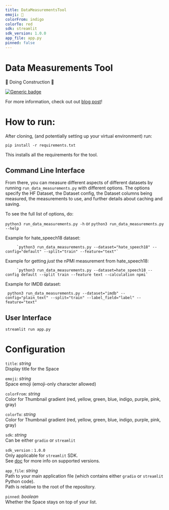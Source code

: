 ```yaml
---
title: DataMeasurementsTool
emoji: 🤗
colorFrom: indigo
colorTo: red
sdk: streamlit
sdk_version: 1.0.0
app_file: app.py
pinned: false
---
```


# Data Measurements Tool

🚧 Doing Construction 🚧

[![Generic badge](https://img.shields.io/badge/🤗-Open%20In%20Spaces-blue.svg)](https://huggingface.co/spaces/huggingface/data-measurements-tool)

For more information, check out out [blog post](https://huggingface.co/blog/data-measurements-tool)!

# How to run:

After cloning, (and potentially setting up your virtual environment) run:

`pip install -r requirements.txt`

This installs all the requirements for the tool.

## Command Line Interface

From there, you can measure different aspects of different datasets by running `run_data_measurements.py` with different options.
The options specify the HF Dataset, the Dataset config, the Dataset columns being measured, the measurements to use, and further details about caching and saving.

To see the full list of options, do:

`python3 run_data_measurements.py -h` or `python3 run_data_measurements.py --help`

Example for hate_speech18 dataset:

         `python3 run_data_measurements.py --dataset="hate_speech18" --config="default" --split="train" --feature="text"`

Example for getting *just* the nPMI measurement from hate_speech18:

         `python3 run_data_measurements.py --dataset=hate_speech18 --config default --split train --feature text --calculation npmi`


Example for IMDB dataset:

` python3 run_data_measurements.py --dataset="imdb" --config="plain_text" --split="train" --label_field="label" --feature="text"`


## User Interface

`streamlit run app.py`

# Configuration

`title`: _string_  
Display title for the Space

`emoji`: _string_  
Space emoji (emoji-only character allowed)

`colorFrom`: _string_  
Color for Thumbnail gradient (red, yellow, green, blue, indigo, purple, pink, gray)

`colorTo`: _string_  
Color for Thumbnail gradient (red, yellow, green, blue, indigo, purple, pink, gray)

`sdk`: _string_  
Can be either `gradio` or `streamlit`

`sdk_version` : `1.0.0`  
Only applicable for `streamlit` SDK.  
See [doc](https://hf.co/docs/hub/spaces) for more info on supported versions.

`app_file`: _string_  
Path to your main application file (which contains either `gradio` or `streamlit` Python code).  
Path is relative to the root of the repository.

`pinned`: _boolean_  
Whether the Space stays on top of your list.
